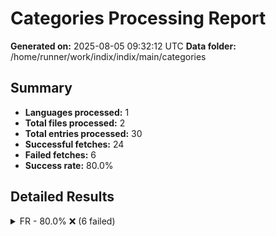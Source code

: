 # Categories Processing Report

**Generated on:** 2025-08-05 09:32:12 UTC
**Data folder:** /home/runner/work/indix/indix/main/categories

## Summary

- **Languages processed:** 1
- **Total files processed:** 2
- **Total entries processed:** 30
- **Successful fetches:** 24
- **Failed fetches:** 6
- **Success rate:** 80.0%

## Detailed Results

<details>
<summary>FR - 80.0% ❌ (6 failed)</summary>

- **Files processed:** 2
- **Total entries:** 30
- **Successful:** 24
- **Failed:** 6

### FR Files

<details>
<summary>Disney (castle): 75.0% ❌ (5 failed)</summary>

- 'Buzz L'Éclair': Wikipedia page for 'Buzz_L'Éclair' in language 'fr' has no content. This may be the article of the day, a redirect page, disambiguation page, or a page with no extractable content.
- 'Dingo': Wikipedia article for 'Dingo' in language 'fr' is too short (865 characters). The article may be a stub or redirect page. Try searching for a more specific topic.
- 'Le Livre de la Jungle': Wikipedia page for 'Le_Livre_de_la_Jungle' in language 'fr' has no content. This may be the article of the day, a redirect page, disambiguation page, or a page with no extractable content.
- 'Minnie': Wikipedia page for 'Minnie' in language 'fr' has no content. This may be the article of the day, a redirect page, disambiguation page, or a page with no extractable content.
- 'Woody': Wikipedia article for 'Woody' in language 'fr' is too short (902 characters). The article may be a stub or redirect page. Try searching for a more specific topic.

</details>

<details>
<summary>Enfants (child_care): 90.0% ❌ (1 failed)</summary>

- 'donkey kong': Wikipedia page for 'Donkey_kong' in language 'fr' has no content. This may be the article of the day, a redirect page, disambiguation page, or a page with no extractable content.

</details>

</details>
